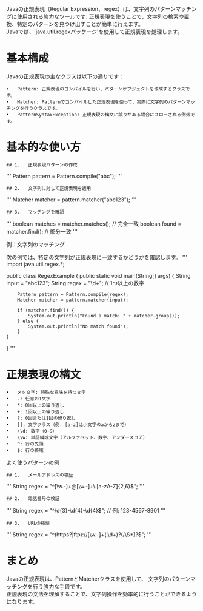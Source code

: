 Javaの正規表現（Regular Expression、regex）は、文字列のパターンマッチングに使用される強力なツールです. 
正規表現を使うことで、文字列の検索や置換、特定のパターンを見つけ出すことが簡単に行えます。  
Javaでは、'java.util.regexパッケージ'を使用して正規表現を処理します。

# 基本構成

Javaの正規表現の主なクラスは以下の通りです：

	•	Pattern: 正規表現のコンパイルを行い、パターンオブジェクトを作成するクラスです。
	•	Matcher: Patternでコンパイルした正規表現を使って、実際に文字列のパターンマッチングを行うクラスです。
	•	PatternSyntaxException: 正規表現の構文に誤りがある場合にスローされる例外です。

# 基本的な使い方

	## 1.	正規表現パターンの作成

'''
Pattern pattern = Pattern.compile("abc");
'''

	## 2.	文字列に対して正規表現を適用
'''
Matcher matcher = pattern.matcher("abc123");
'''

	## 3.	マッチングを確認
'''
boolean matches = matcher.matches(); // 完全一致
boolean found = matcher.find();      // 部分一致
'''


例：文字列のマッチング

次の例では、特定の文字列が正規表現に一致するかどうかを確認します。
'''
import java.util.regex.*;

public class RegexExample {
    public static void main(String[] args) {
        String input = "abc123";
        String regex = "\\d+"; // 1つ以上の数字
        
        Pattern pattern = Pattern.compile(regex);
        Matcher matcher = pattern.matcher(input);
        
        if (matcher.find()) {
            System.out.println("Found a match: " + matcher.group());
        } else {
            System.out.println("No match found");
        }
    }
}
'''
# 正規表現の構文

	•	メタ文字: 特殊な意味を持つ文字
	•	.: 任意の1文字
	•	*: 0回以上の繰り返し
	•	+: 1回以上の繰り返し
	•	?: 0回または1回の繰り返し
	•	[]: 文字クラス（例: [a-z]は小文字のaからzまで）
	•	\\d: 数字（0-9）
	•	\\w: 単語構成文字（アルファベット、数字、アンダースコア）
	•	^: 行の先頭
	•	$: 行の終端

よく使うパターンの例

	## 1.	メールアドレスの検証
'''
String regex = "^[\\w.-]+@[\\w.-]+\\.[a-zA-Z]{2,6}$";
'''

	## 2.	電話番号の検証
'''
String regex = "^\\d{3}-\\d{4}-\\d{4}$"; // 例: 123-4567-8901
'''

	## 3.	URLの検証
'''
String regex = "^(https?|ftp)://[\\w.-]+(:\\d+)?(/\\S*)?$";
'''


# まとめ

Javaの正規表現は、PatternとMatcherクラスを使用して、
文字列のパターンマッチングを行う強力な手段です。  
正規表現の文法を理解することで、文字列操作を効率的に行うことができるようになります。